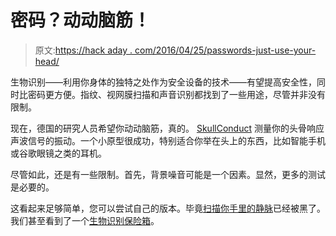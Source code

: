 # 密码？动动脑筋！

> 原文:[https://hack aday . com/2016/04/25/passwords-just-use-your-head/](https://hackaday.com/2016/04/25/passwords-just-use-your-head/)

生物识别——利用你身体的独特之处作为安全设备的技术——有望提高安全性，同时比密码更方便。指纹、视网膜扫描和声音识别都找到了一些用途，尽管并非没有限制。

现在，德国的研究人员希望你动动脑筋，真的。 [SkullConduct](https://perceptual.mpi-inf.mpg.de/files/2016/01/schneegass16_chi.pdf) 测量你的头骨响应声波信号的振动。一个小原型很成功，特别适合你举在头上的东西，比如智能手机或谷歌眼镜之类的耳机。

尽管如此，还是有一些限制。首先，背景噪音可能是一个因素。显然，更多的测试是必要的。

这看起来足够简单，您可以尝试自己的版本。毕竟[扫描你手里的静脉](http://hackaday.com/2015/09/20/getting-biometrics-in-hand/)已经被黑了。我们甚至看到了一个[生物识别保险箱](http://hackaday.com/2010/10/05/cheaper-biometric-gun-safe/)。
